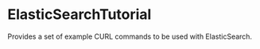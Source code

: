 ElasticSearchTutorial
=====================

Provides a set of example CURL commands to be used with ElasticSearch.
